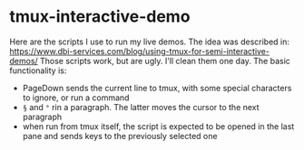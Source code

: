 # tmux-interactive-demo

Here are the scripts I use to run my live demos. The idea was described in: https://www.dbi-services.com/blog/using-tmux-for-semi-interactive-demos/
Those scripts work, but are ugly. I'll clean them one day.
The basic functionality is:
- PageDown sends the current line to tmux, with some special characters to ignore, or run a command
- `§` and `°` rin a paragraph. The latter moves the cursor to the next paragraph
- when run from tmux itself, the script is expected to be opened in the last pane and sends keys to the previously selected one

